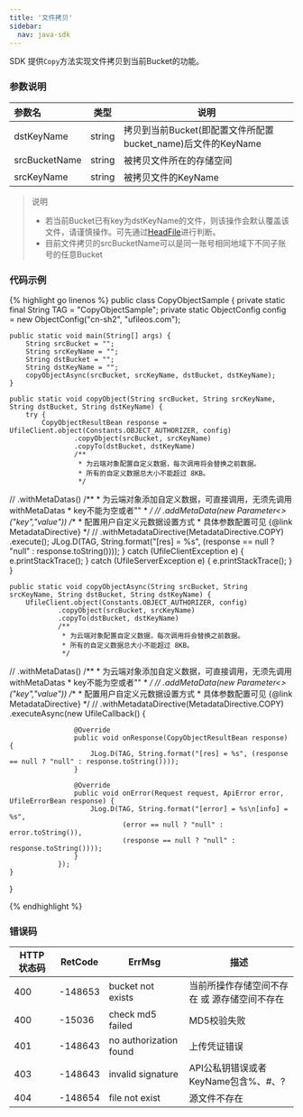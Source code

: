 ```yaml
---  
title: '文件拷贝'
sidebar:
  nav: java-sdk
---
```

SDK 提供`Copy`方法实现文件拷贝到当前Bucket的功能。

### 参数说明

| 参数名                              |  类型 		| 说明								|
| :---------------------------------- | ----------- | ----------------------------------|
| dstKeyName 		| string | 拷贝到当前Bucket(即配置文件所配置bucket_name)后文件的KeyName	|
| srcBucketName		| string | 被拷贝文件所在的存储空间 |
| srcKeyName		| string | 被拷贝文件的KeyName |

> 说明
> * 若当前Bucket已有key为dstKeyName的文件，则该操作会默认覆盖该文件，请谨慎操作。可先通过[HeadFile](https://ushare.ucloudadmin.com/pages/viewpage.action?pageId=62079294)进行判断。
> * 目前文件拷贝的srcBucketName可以是同一账号相同地域下不同子账号的任意Bucket

### 代码示例

<div class="copyable" markdown="1">

{% highlight go linenos %}
public class CopyObjectSample {
    private static final String TAG = "CopyObjectSample";
    private static ObjectConfig config = new ObjectConfig("cn-sh2", "ufileos.com");

    public static void main(String[] args) {
        String srcBucket = "";
        String srcKeyName = "";
        String dstBucket = "";
        String dstKeyName = "";
        copyObjectAsync(srcBucket, srcKeyName, dstBucket, dstKeyName);
    }

    public static void copyObject(String srcBucket, String srcKeyName, String dstBucket, String dstKeyName) {
        try {
            CopyObjectResultBean response = UfileClient.object(Constants.OBJECT_AUTHORIZER, config)
                    .copyObject(srcBucket, srcKeyName)
                    .copyTo(dstBucket, dstKeyName)
                    /**
                     * 为云端对象配置自定义数据，每次调用将会替换之前数据。
                     * 所有的自定义数据总大小不能超过 8KB。
                     */
//                    .withMetaDatas()
                    /**
                     * 为云端对象添加自定义数据，可直接调用，无须先调用withMetaDatas
                     * key不能为空或者""
                     *
                     */
//                    .addMetaData(new Parameter<>("key","value"))
                    /**
                     * 配置用户自定义元数据设置方式
                     * 具体参数配置可见 {@link MetadataDirective}
                     */
//                    .withMetadataDirective(MetadataDirective.COPY)
                    .execute();
            JLog.D(TAG, String.format("[res] = %s", (response == null ? "null" : response.toString())));
        } catch (UfileClientException e) {
            e.printStackTrace();
        } catch (UfileServerException e) {
            e.printStackTrace();
        }
    }

    public static void copyObjectAsync(String srcBucket, String srcKeyName, String dstBucket, String dstKeyName) {
        UfileClient.object(Constants.OBJECT_AUTHORIZER, config)
                .copyObject(srcBucket, srcKeyName)
                .copyTo(dstBucket, dstKeyName)
                /**
                 * 为云端对象配置自定义数据，每次调用将会替换之前数据。
                 * 所有的自定义数据总大小不能超过 8KB。
                 */
//                    .withMetaDatas()
                /**
                 * 为云端对象添加自定义数据，可直接调用，无须先调用withMetaDatas
                 * key不能为空或者""
                 *
                 */
//                    .addMetaData(new Parameter<>("key","value"))
                /**
                 * 配置用户自定义元数据设置方式
                 * 具体参数配置可见 {@link MetadataDirective}
                 */
//                .withMetadataDirective(MetadataDirective.COPY)
                .executeAsync(new UfileCallback<CopyObjectResultBean>() {

                    @Override
                    public void onResponse(CopyObjectResultBean response) {
                        JLog.D(TAG, String.format("[res] = %s", (response == null ? "null" : response.toString())));
                    }

                    @Override
                    public void onError(Request request, ApiError error, UfileErrorBean response) {
                        JLog.D(TAG, String.format("[error] = %s\n[info] = %s",
                                (error == null ? "null" : error.toString()),
                                (response == null ? "null" : response.toString())));
                    }
                });
    }

}

{% endhighlight %}
</div>

### 错误码

| HTTP 状态码 | RetCode | ErrMsg                 | 描述                                |
| ----------- | ------- | ---------------------- | ----------------------------------- |
| 400         | -148653 | bucket not exists      | 当前所操作存储空间不存在 或 源存储空间不存在                      |
| 400         | -15036  | check md5 failed       | MD5校验失败                         |
| 401         | -148643 | no authorization found | 上传凭证错误                        |
| 403         | -148643 | invalid signature      | API公私钥错误或者KeyName包含%、#、? |
| 404         | -148654 | file not exist         | 源文件不存在                        |



